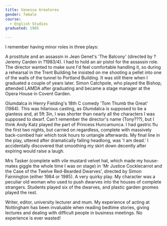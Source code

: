 ```yaml
---
title: Vanessa Greatorex
gender: female
course:
  - English Studies
graduated: 1985

---
```

I remember having minor roles in three plays:

A prostitute and an assassin in Jean Genet's 'The Balcony' (directed by ?Jeremy Carden in ?1983/4). I had to hold an air pistol for the assassin role. The director wanted to make sure I'd feel comfortable handling it, so during a rehearsal in the Trent Building he insisted on me shooting a pellet into one of the walls of the tunnel to Portland Building. It was still there when I graduated a couple of years later. Simon Catchpole, who played the Bishop, attended LAMDA after graduating and became a stage manager at the Opera House in Covent Garden.

Glumdalca in Henry Fielding's 18th C comedy 'Tom Thumb the Great' (1984). This was hilarious casting, as Glumdalca is supposed to be a giantess and, at 5ft 3in, I was shorter than nearly all the characters I was supposed to dwarf. Can't remember the director's name (Tony???), but I think Andy Katz played the part of Princess Huncamunca. I had gastric flu the first two nights, but carried on regardless, complete with massively back-combed hair which took hours to untangle afterwards. My final line in the play, uttered after dramatically falling headlong, was 'I am dead.' I accidentally discovered that smoothing my skirt down decently after expiring would raise a laugh.

Mrs Tasker (complete with vile mustard velvet hat, which made my house-mates giggle the whole time I was on stage) in 'Mr Justice Cocklecarrot and the Case of the Twelve Red-Bearded Dwarves', directed by Simon Fairnington (either 1984 or 1985). A very quirky play. My character was a peculiar old woman who used to push dwarves into the houses of complete strangers. Students played six of the dwarves, and plastic garden gnomes played the rest.

Writer, editor, university lecturer and mum. My experience of acting at Nottingham has been invaluable when reading bedtime stories, giving lectures and dealing with difficult people in business meetings. No experience is ever wasted!



